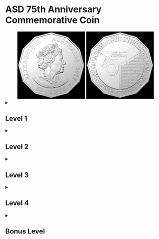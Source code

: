 # ASD 75th Anniversary Commemorative Coin

<div align="center">
  <img src="ASD-50-SIDE-B-Hires.jpg" width="42%"/> 
  <img src="ASD-50-SIDE-A-Hires.jpg" width="42%"/> 
</div>

<details><summary><h2>Level 1</h2></summary><p>
      
  ![Level 1](/L1.png)
  
  On the heads side of the coin, the symbols below the letters are in Braille. 
  Reading the letters by their numbered order gives **```ATBASH```**.
  
</p></details>

<details><summary><h2>Level 2</h2></summary><p>
  
  The clue from Level 1 refers to the ATBASH cipher. On the tails side, the letters in the outer ring are separated into 2 segments (by •).

  >DVZIVZFWZXRLFHRMXLMXVKGZMWNVGRXFOLFHRMVCVXFGRLM
  
  >URMWXOZIRGBRM7DRWGSC5WVKGS

  Decoding the text using this tool (https://www.dcode.fr/atbash-cipher) gives:

  >WEAREAUDACIOUSINCONCEPTANDMETICULOUSINEXECUTION
  
  >FINDCLARITYIN7WIDTHX5DEPTH
  
  Adding proper spacing, the text reads **```WE ARE AUDACIOUS IN CONCEPT AND METICULOUS IN EXECUTION FIND CLARITY IN 7 WIDTH X 5 DEPTH```**

  Decoding the inner ring results in gibberish, we will come back to it later.
  
</p></details>

<details><summary><h2>Level 3</h2></summary><p>
  
   ```FIND CLARITY IN 7 WIDTH X 5 DEPTH```, this is a clue to a Caesar Box Cipher. 
  
  Now we take the text from the inner ring and fill a table of size 7x5, filling in the letters from left to right gives us two tables.

<div>
<table>
<tr>
<td>
  
| B | G | O | A | M | V | O |
|---|---|---|---|---|---|---|
| E | I | A | T | S | I | R |
| L | N | G | T | T | N | E |
| O | G | R | E | R | G | X |
| N | T | E | A | I | F | C |

</td>  

<td>
  
| E | C | A | I | E | O | A |
|---|---|---|---|---|---|---|
| L | E | K | F | N | R | 5 |
| L | W | E | F | C | H | D |
| E | E | A | E | E | E | 7 |
| N | M | D | R | X | X | 5 |

</td>  
</tr>
</table>
</div>
  
Reading the tables horizontally gives **```BELONGING TO A GREAT TEAM STRIVING FOR EXCELLENCE WE MAKE A DIFFERENCE XOR HEX A5D75```**.
  
</p></details>

<details><summary><h2>Level 4</h2></summary><p>
  
  Text block on the tails side:
  >E3B8287D4290F7233814D7A47A291DC0F71B2806D1A53B311CC4B97A0E1CC2B93B31068593332F10C6A3352F14D1B27A3514D6F7382F1AD0B0322955D1B83D3801CDB2287D05C0B82A311085A033291D85A3323855D6BC333119D6FB7A3C11C4A72E3C17CCBB33290C85B6343955CCBA3B3A1CCBB62E341ACBF72E3255CAA73F2F14D1B27A341B85A3323855D6BB333055C4A53F3C55C7B22E2A10C0B97A291DC0F73E3413C3BE392819D1F73B331185A3323855CCBA2A3206D6BE3831108B
  
  The previous clue tells us to XOR this text block with the key ```A5D75```. XOR keys must be in byte(s) (1 byte = 2 hex characters), so we double up the key to ```A5D75A5D75``` for an even number of hex characters. Decoding the text using this tool (https://www.dcode.fr/xor-cipher) gives:
  
  **```For 75 years the Australian Signals Directorate has brought together people with the skills, adaptability and imagination to operate in the slim area between the difficult and the impossible.```**
  
</p></details>

<details><summary><h2>Bonus Level</h2></summary><p>
  
  The inner and outer rings of text are coloured differently. 
  
  Legend:
  | Font On Coin | Formatting Style |
  | --- | --- |
  | Light | Regular |
  | Dark | **Bold** |
  | Striped | ~~Strikethrough~~ |
  
  Inner Ring:
  
  >B**GOAMV**OE**I**A**TS**IRL**NGT**T**NE**O**GRER**GXNT**EAI**F**C**ECA**IE**O**AL**EK**FN**R**5L**WE**FCHDE**EA**EE**E**7N**MDRXX5
  
  The inner ring is encoded in binary, the presence of only two colours is a hint. A common character encoding is ASCII, each character corresponds to a numerical value. Only 7 bits is needed to encode the alphabet in the ASCII table. 
  
  Light characters = 1, Dark characters = 0:
  >1000001101001110001001000011110001011100100110010011000001100100110010
  
  Decoding with this tool (https://www.dcode.fr/ascii-code) gives **```ASDCbr2022```**.
  
  Outer Ring:
  >~~.~~**D**VZIV~~Z~~FWZX**R**~~L~~**FHRM**X~~L~~MX**VKG**~~ZM~~W**NV**~~G~~**RXF**~~O~~L**FHR**~~M~~**V**C~~V~~**X**F**GR**~~L~~M.**UR**~~M~~**W**~~X~~**O**Z**I**~~R~~G~~B~~**R**M7**D**~~R~~**W**G~~S~~**C**5**W**~~V~~K**G**S
  
  The outer ring is encoded in Morse Code. Striped letters provided clue to being spaces in Morse Code because no consecutive striped letters bar one exception at the top (ZM), which is also a hint to start reading from there. Converting characters to Morse Code with light characters as dots, dark characters as dashes and striped characters as spaces:
  >-.. ... -... .- .-.. -... . .-. - .--. .- .-. -.- .---- ----. ....- --...
  
  Decoding with this tool (https://www.dcode.fr/morse-code) gives **```DSBALBERTPARK1947```**. This is consistent with inner ring’s format of [Organisation][Place][Date] as well.
  
</p></details>
